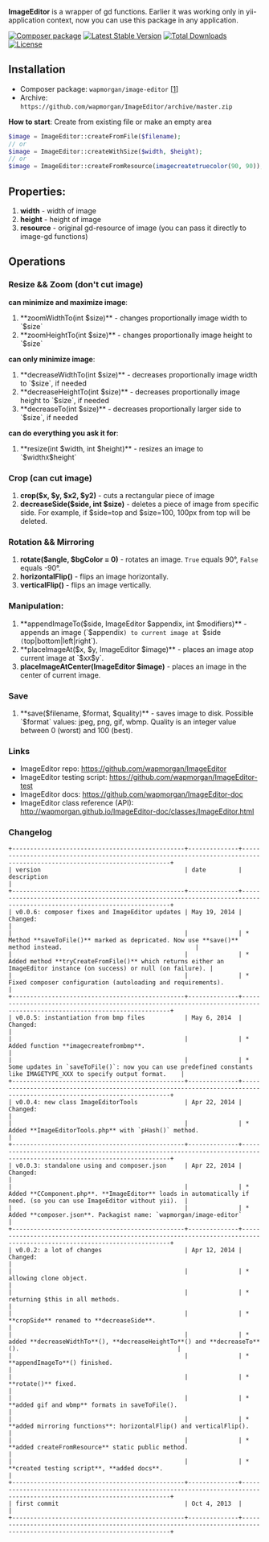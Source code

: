 **ImageEditor** is a wrapper of gd functions.
Earlier it was working only in yii-application context, now you can use this package in any application.

[![Composer package](http://xn--e1adiijbgl.xn--p1acf/badge/wapmorgan/image-editor)](https://packagist.org/packages/wapmorgan/image-editor)
[![Latest Stable Version](https://poser.pugx.org/wapmorgan/image-editor/v/stable)](https://packagist.org/packages/wapmorgan/image-editor)
[![Total Downloads](https://poser.pugx.org/wapmorgan/image-editor/downloads)](https://packagist.org/packages/wapmorgan/image-editor)
[![License](https://poser.pugx.org/wapmorgan/image-editor/license)](https://packagist.org/packages/wapmorgan/image-editor)

## Installation
* Composer package: `wapmorgan/image-editor` [[1](https://packagist.org/packages/wapmorgan/image-editor)]
* Archive: `https://github.com/wapmorgan/ImageEditor/archive/master.zip`

**How to start**:
Create from existing file or make an empty area
```php
$image = ImageEditor::createFromFile($filename);
// or
$image = ImageEditor::createWithSize($width, $height);
// or
$image = ImageEditor::createFromResource(imagecreatetruecolor(90, 90));
```

## Properties:
1. **width** - width of image
2. **height** - height of image
3. **resource** - original gd-resource of image (you can pass it directly to image-gd functions)

## Operations
### Resize && Zoom (don't cut image)
**can minimize and maximize image**:

1. **zoomWidthTo(int $size)** - changes proportionally image width to `$size`
2. **zoomHeightTo(int $size)** - changes proportionally image height to `$size`

**can only minimize image**:

1. **decreaseWidthTo(int $size)** - decreases proportionally image width to `$size`, if needed
2. **decreaseHeightTo(int $size)** - decreases proportionally image height to `$size`, if needed
3. **decreaseTo(int $size)** - decreases proportionally larger side to `$size`, if needed

**can do everything you ask it for**:

1. **resize(int $width, int $height)** - resizes an image to `$width` X `$height`

### Crop (can cut image)
1. **crop($x, $y, $x2, $y2)** - cuts a rectangular piece of image
2. **decreaseSide($side, int $size)** - deletes a piece of image from specific side. For example, if $side=top and $size=100, 100px from top will be deleted.

### Rotation && Mirroring
1. **rotate($angle, $bgColor = 0)** - rotates an image. `True` equals 90°, `False` equals -90°.
2. **horizontalFlip()** - flips an image horizontally.
3. **verticalFlip()** - flips an image vertically.

### Manipulation:
1. **appendImageTo($side, ImageEditor $appendix, int $modifiers)** - appends an image (`$appendix`) to current image at `$side` (`top|bottom|left|right`).
2. **placeImageAt($x, $y, ImageEditor $image)** - places an image atop current image at `$x` X `$y`.
3. **placeImageAtCenter(ImageEditor $image)** - places an image in the center of current image.

### Save
1. **save($filename, $format, $quality)** - saves image to disk.
Possible `$format` values: jpeg, png, gif, wbmp.
Quality is an integer value between 0 (worst) and 100 (best).

### Links
* ImageEditor repo: https://github.com/wapmorgan/ImageEditor
* ImageEditor testing script: https://github.com/wapmorgan/ImageEditor-test
* ImageEditor docs: https://github.com/wapmorgan/ImageEditor-doc
* ImageEditor class reference (API): http://wapmorgan.github.io/ImageEditor-doc/classes/ImageEditor.html
 
### Changelog

```
+------------------------------------------------+--------------+------------------------------------------------------------------------------------------------------------------------+
| version                                        | date         | description                                                                                                            |
+------------------------------------------------+--------------+------------------------------------------------------------------------------------------------------------------------+
| v0.0.6: composer fixes and ImageEditor updates | May 19, 2014 | Changed:                                                                                                               |
|                                                |              | * Method **saveToFile()** marked as depricated. Now use **save()** method instead.                                     |
|                                                |              | * Added method **tryCreateFromFile()** which returns either an ImageEditor instance (on success) or null (on failure). |
|                                                |              | * Fixed composer configuration (autoloading and requirements).                                                         |
+------------------------------------------------+--------------+------------------------------------------------------------------------------------------------------------------------+
| v0.0.5: instantiation from bmp files           | May 6, 2014  | Changed:                                                                                                               |
|                                                |              | * Added function **imagecreatefrombmp**.                                                                               |
|                                                |              | * Some updates in `saveToFile()`: now you can use predefined constants like IMAGETYPE_XXX to specify output format.    |
+------------------------------------------------+--------------+------------------------------------------------------------------------------------------------------------------------+
| v0.0.4: new class ImageEditorTools             | Apr 22, 2014 | Changed:                                                                                                               |
|                                                |              | * Added **ImageEditorTools.php** with `pHash()` method.                                                                |
+------------------------------------------------+--------------+------------------------------------------------------------------------------------------------------------------------+
| v0.0.3: standalone using and composer.json     | Apr 22, 2014 | Changed:                                                                                                               |
|                                                |              | * Added **CComponent.php**. **ImageEditor** loads in automatically if need. (so you can use ImageEditor without yii).  |
|                                                |              | * Added **composer.json**. Packagist name: `wapmorgan/image-editor`                                                    |
+------------------------------------------------+--------------+------------------------------------------------------------------------------------------------------------------------+
| v0.0.2: a lot of changes                       | Apr 12, 2014 | Changed:                                                                                                               |
|                                                |              | * allowing clone object.                                                                                               |
|                                                |              | * returning $this in all methods.                                                                                      |
|                                                |              | * **cropSide** renamed to **decreaseSide**.                                                                            |
|                                                |              | * added **decreaseWidthTo**(), **decreaseHeightTo**() and **decreaseTo**().                                            |
|                                                |              | * **appendImageTo**() finished.                                                                                        |
|                                                |              | * **rotate()** fixed.                                                                                                  |
|                                                |              | * **added gif and wbmp** formats in saveToFile().                                                                      |
|                                                |              | * **added mirroring functions**: horizontalFlip() and verticalFlip().                                                  |
|                                                |              | * **added createFromResource** static public method.                                                                   |
|                                                |              | * **created testing script**, **added docs**.                                                                          |
+------------------------------------------------+--------------+------------------------------------------------------------------------------------------------------------------------+
| first commit                                   | Oct 4, 2013  |                                                                                                                        |
+------------------------------------------------+--------------+------------------------------------------------------------------------------------------------------------------------+
```
